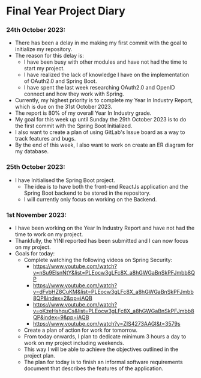 # Final Year Project Diary

### 24th October 2023:
- There has been a delay in me making my first commit with the goal to initialize my repository.
- The reason for this delay is:
  - I have been busy with other modules and have not had the time to start my project.
  - I have realized the lack of knowledge I have on the implementation of OAuth2.0 and Spring Boot.
  - I have spent the last week researching OAuth2.0 and OpenID connect and how they work with Spring.
- Currently, my highest priority is to complete my Year In Industry Report, which is due on the 31st October 2023.
- The report is 80% of my overall Year In Industry grade.
- My goal for this week up until Sunday the 29th October 2023 is to do the first commit with the Spring Boot Initialized.
- I also want to create a plan of using GitLab's Issue board as a way to track features and bugs.
- By the end of this week, I also want to work on create an ER diagram for my database.

### 25th October 2023:
- I have Initialised the Spring Boot project.
  - The idea is to have both the front-end ReactJs application and the Spring Boot backend to be stored in the repository.
  - I will currently only focus on working on the Backend.

### 1st November 2023:
- I have been working on the Year In Industry Report and have not had the time to work on my project.
- Thankfully, the YINI reported has been submitted and I can now focus on my project.
- Goals for today:
  - Complete watching the following videos on Spring Security:
    - https://www.youtube.com/watch?v=nSu9ElsnNtY&list=PLEocw3gLFc8X_a8hGWGaBnSkPFJmbb8QP
    - https://www.youtube.com/watch?v=dFvbHZ8CuKM&list=PLEocw3gLFc8X_a8hGWGaBnSkPFJmbb8QP&index=2&pp=iAQB
    - https://www.youtube.com/watch?v=oKzeHshquCs&list=PLEocw3gLFc8X_a8hGWGaBnSkPFJmbb8QP&index=9&pp=iAQB
    - https://www.youtube.com/watch?v=ZIS4273AAGI&t=3579s
  - Create a plan of action for work for tomorrow.
  - From today onwards, I plan to dedicate minimum 3 hours a day to work on my project including weekends.
  - This way I will be able to achieve the objectives outlined in the project plan.
  - The plan for today is to finish an informal software requirements document that describes the features of the application.




